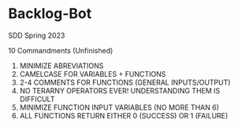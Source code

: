 # Backlog-Bot

SDD Spring 2023

10 Commandments (Unfinished)

1. MINIMIZE ABREVIATIONS
2. CAMELCASE FOR VARIABLES + FUNCTIONS
3. 2-4 COMMENTS FOR FUNCTIONS (GENERAL INPUTS/OUTPUT)
4. NO TERARNY OPERATORS EVER! UNDERSTANDING THEM IS DIFFICULT
5. MINIMIZE FUNCTION INPUT VARIABLES (NO MORE THAN 6)
6. ALL FUNCTIONS RETURN EITHER 0 (SUCCESS) OR 1 (FAILURE)
